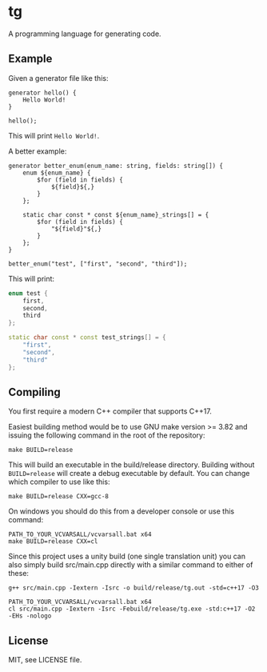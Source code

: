 # tg
A programming language for generating code.

## Example
Given a generator file like this:
```
generator hello() {
    Hello World!
}

hello();
```
This will print `Hello World!`.

A better example:
```
generator better_enum(enum_name: string, fields: string[]) {
    enum ${enum_name} {
        $for (field in fields) {
            ${field}${,}
        }
    };

    static char const * const ${enum_name}_strings[] = {
        $for (field in fields) {
            "${field}"${,}
        }
    };
}

better_enum("test", ["first", "second", "third"]);
```
This will print:
```c++
enum test {
    first,
    second,
    third
};

static char const * const test_strings[] = {
    "first",
    "second",
    "third"
};
```

## Compiling
You first require a modern C++ compiler that supports C++17.

Easiest building method would be to use GNU make version >= 3.82 and issuing the following command in the root of the repository:
```
make BUILD=release
```
This will build an executable in the build/release directory. Building without `BUILD=release` will create a debug executable by default.
You can change which compiler to use like this:
```
make BUILD=release CXX=gcc-8
```
On windows you should do this from a developer console or use this command:
```
PATH_TO_YOUR_VCVARSALL/vcvarsall.bat x64
make BUILD=release CXX=cl
```

Since this project uses a unity build (one single translation unit) you can also simply build src/main.cpp directly with a similar command to either of these:
```
g++ src/main.cpp -Iextern -Isrc -o build/release/tg.out -std=c++17 -O3
```
```
PATH_TO_YOUR_VCVARSALL/vcvarsall.bat x64
cl src/main.cpp -Iextern -Isrc -Febuild/release/tg.exe -std:c++17 -O2 -EHs -nologo
```

## License
MIT, see LICENSE file.